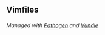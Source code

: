## Vimfiles

###### Managed with [Pathogen](https://github.com/tpope/vim-pathogen) and [Vundle](https://github.com/gmarik/Vundle.vim)
